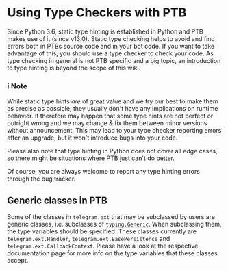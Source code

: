 # Using Type Checkers with PTB

Since Python 3.6, static type hinting is established in Python and PTB makes use of it (since v13.0). Static type checking helps to avoid and find errors both in PTBs source code and in your bot code. If you want to take advantage of this, you should use a type checker to check your code. As type checking in general is not PTB specific and a big topic, an introduction to type hinting is beyond the scope of this wiki.

### ℹ️ Note

While static type hints *are* of great value and we try our best to make them as precise as possible, they usually don't have any implications on runtime behavior. It therefore may happen that some type hints are not perfect or outright wrong and we may change & fix them between minor versions without announcement. This may lead to your type checker reporting errors after an upgrade, but it won't introduce bugs into your code.

Please also note that type hinting in Python does not cover all edge cases, so there might be situations where PTB just can't do better.

Of course, you are always welcome to report any type hinting errors through the bug tracker.

## Generic classes in PTB

Some of the classes in `telegram.ext` that may be subclassed by users are generic classes, i.e. subclasses of [`typing.Generic`](https://docs.python.org/3/library/typing.html#typing.Generic).
When subclassing them, the type variables should be specified.
These classes currently are `telegram.ext.Handler`, `telegram.ext.BasePersistence` and `telegram.ext.CallbackContext`.
Please have a look at the respective documentation page for more info on the type variables that these classes accept.